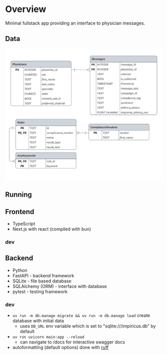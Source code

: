 # Overview
Minimal fullstack app providing an interface to physician messages.
## Data
![db-diagram](assets/db-diagram.png)
## Running
## Frontend
- TypeScript
- Next.js with react (compiled with bun)
### dev
## Backend
- Python
- FastAPI - backend framework
- SQLite - file based database
- SQLAlchemy (ORM) - interface with database
- pytest - testing framework
### dev
- `uv run -m db.manage migrate && uv run -m db.manage load` create database with initial data
    - uses `DB_URL` env variable which is set to "sqlite:///impiricus.db" by default
- `uv run uvicorn main:app --reload`
    - can navigate to /docs for interactive swagger docs
- autoformatting (default options) done with [ruff](https://docs.astral.sh/ruff/formatter/)



